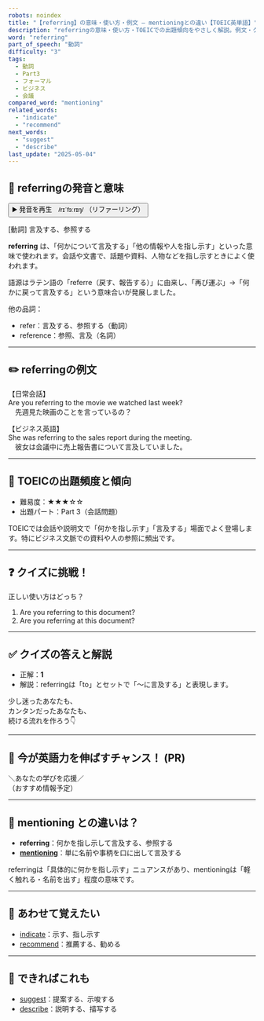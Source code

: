 ```yaml
---
robots: noindex
title: "【referring】の意味・使い方・例文 ― mentioningとの違い【TOEIC英単語】"
description: "referringの意味・使い方・TOEICでの出題傾向をやさしく解説。例文・クイズ付きでmentioningとの違いもわかりやすく学べます。"
word: "referring"
part_of_speech: "動詞"
difficulty: "3"
tags:
  - 動詞
  - Part3
  - フォーマル
  - ビジネス
  - 会議
compared_word: "mentioning"
related_words:
  - "indicate"
  - "recommend"
next_words:
  - "suggest"
  - "describe"
last_update: "2025-05-04"
---
```


## 🔰 referringの発音と意味

<button class="play-audio" onclick="playTTS('referring')">
  <span class="play-audio-main">
    ▶️ 発音を再生　/rɪˈfɜːrɪŋ/
  </span>
  <span class="play-audio-sub">
    （リファーリング）
  </span>
</button>

[動詞] 言及する、参照する

**referring** は、「何かについて言及する」「他の情報や人を指し示す」といった意味で使われます。会話や文書で、話題や資料、人物などを指し示すときによく使われます。

語源はラテン語の「referre（戻す、報告する）」に由来し、「再び運ぶ」→「何かに戻って言及する」という意味合いが発展しました。

他の品詞：  
- refer：言及する、参照する（動詞）
- reference：参照、言及（名詞）

---

## ✏️ referringの例文

【日常会話】  
Are you referring to the movie we watched last week?  
　先週見た映画のことを言っているの？

【ビジネス英語】  
She was referring to the sales report during the meeting.  
　彼女は会議中に売上報告書について言及していました。

---

## 🎯 TOEICの出題頻度と傾向

- 難易度：★★★☆☆
- 出題パート：Part 3（会話問題）

TOEICでは会話や説明文で「何かを指し示す」「言及する」場面でよく登場します。特にビジネス文脈での資料や人の参照に頻出です。

---

## ❓ クイズに挑戦！

正しい使い方はどっち？

1. Are you referring to this document?  
2. Are you referring at this document?

---

## ✅ クイズの答えと解説

- 正解：**1**
- 解説：referringは「to」とセットで「～に言及する」と表現します。

少し迷ったあなたも、  
カンタンだったあなたも、  
続ける流れを作ろう👇️

---

## 🚀 今が英語力を伸ばすチャンス！ (PR)

<div class="info-center">
＼あなたの学びを応援／<br>  
（おすすめ情報予定）
</div>

---

## 🤔  mentioning との違いは？

- **referring**：何かを指し示して言及する、参照する
- **[mentioning](/word/mentioning/)**：単に名前や事柄を口に出して言及する

referringは「具体的に何かを指し示す」ニュアンスがあり、mentioningは「軽く触れる・名前を出す」程度の意味です。

---

## 🧩 あわせて覚えたい

- [indicate](/word/indicate/)：示す、指し示す
- [recommend](/word/recommend/)：推薦する、勧める

---

## 📖 できればこれも

- [suggest](/word/suggest/)：提案する、示唆する
- [describe](/word/describe/)：説明する、描写する

<!-- cvid: aid26_bid37 -->
